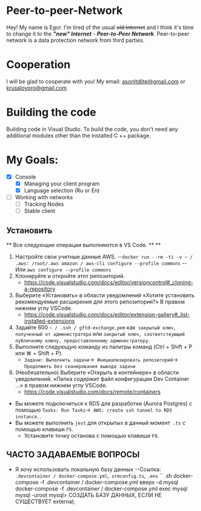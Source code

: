 # Peer-to-peer-Network
Hey! My name is Egor. I'm tired of the usual ~~old Internet~~ and I think it's time to change it to the *__"new" Internet__* - *__Peer-to-Peer Network__*. Peer-to-peer network is a data protection network from third parties.
# Cooperation
I will be glad to cooperate with you!
My email: asonltdlite@gmail.com or krusalovpro@gmail.com
# Building the code
Building code in Visual Studio. To build the code, you don't need any additional modules other than the installed C ++ package.
# My Goals:
- [X] Console
    - [X] Managing your client program
    - [X] Language selection (Ru or En)
- [ ] Working with networks
    - [ ] Tracking Nodes
    - [ ] Stable client
## Установить

** Все следующие операции выполняются в VS Code. ** **

1. Настройте свои учетные данные AWS.
   --`docker run --rm -ti -v ~ / .aws: /root/.aws amazon / aws-cli configure --profile commons`
   --Или `aws configure --profile commons`
2. Клонируйте и откройте этот репозиторий.
   - https://code.visualstudio.com/docs/editor/versioncontrol#_cloning-a-repository
3. Выберите «Установить» в области уведомлений «Хотите установить рекомендуемые расширения для этого репозитория?» В правом нижнем углу VSCode.
   - https://code.visualstudio.com/docs/editor/extension-gallery#_list-installed-extensions
4. Задайте 600 `~ / .ssh / gftd-exchange.pem` как` закрытый ключ, полученный от администратора` или `закрытый ключ, соответствующий публичному ключу, предоставленному администратору`.
5. Выполните следующую команду из палитры команд (Ctrl + Shift + P или ⌘ + Shift + P).
   - `Задачи: Выполнить задачи`->` Инициализировать репозиторий`-> `Продолжить без сканирования вывода задачи`
6. (Необязательно) Выберите «Открыть в контейнере» в области уведомлений. «Папка содержит файл конфигурации Dev Container ...» в правом нижнем углу VSCode.
   - https://code.visualstudio.com/docs/remote/containers

- Вы можете подключиться к RDS для разработки (Aurora Postgres) с помощью `Tasks: Run Tasks`->` AWS: create ssh tunnel to RDS instance.`.
- Вы можете выполнить `jest` для открытых в данный момент` .ts` с помощью клавиши `F5`.
  - Установите точку останова с помощью клавиши `F9`.

## ЧАСТО ЗАДАВАЕМЫЕ ВОПРОСЫ
- Я хочу использовать локальную базу данных
   --Ссылка: `.devcontainer / docker-compose.yml`,` ormconfig.ts`, `.env`
`` .sh
docker-compose -f .devcontainer / docker-compose.yml вверх -d mysql
docker-compose -f .devcontainer / docker-compose.yml exec mysql mysql -uroot
mysql> СОЗДАТЬ БАЗУ ДАННЫХ, ЕСЛИ НЕ СУЩЕСТВУЕТ external;
